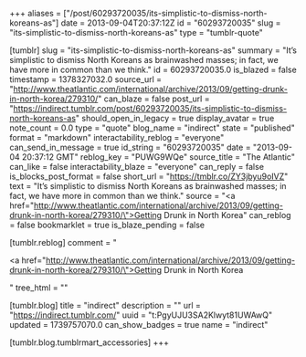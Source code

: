 +++
aliases = ["/post/60293720035/its-simplistic-to-dismiss-north-koreans-as"]
date = 2013-09-04T20:37:12Z
id = "60293720035"
slug = "its-simplistic-to-dismiss-north-koreans-as"
type = "tumblr-quote"

[tumblr]
slug = "its-simplistic-to-dismiss-north-koreans-as"
summary = "It’s simplistic to dismiss North Koreans as brainwashed masses; in fact, we have more in common than we think."
id = 60293720035.0
is_blazed = false
timestamp = 1378327032.0
source_url = "http://www.theatlantic.com/international/archive/2013/09/getting-drunk-in-north-korea/279310/"
can_blaze = false
post_url = "https://indirect.tumblr.com/post/60293720035/its-simplistic-to-dismiss-north-koreans-as"
should_open_in_legacy = true
display_avatar = true
note_count = 0.0
type = "quote"
blog_name = "indirect"
state = "published"
format = "markdown"
interactability_reblog = "everyone"
can_send_in_message = true
id_string = "60293720035"
date = "2013-09-04 20:37:12 GMT"
reblog_key = "PUWG9WQe"
source_title = "The Atlantic"
can_like = false
interactability_blaze = "everyone"
can_reply = false
is_blocks_post_format = false
short_url = "https://tmblr.co/ZY3jbyu9oIVZ"
text = "It’s simplistic to dismiss North Koreans as brainwashed masses; in fact, we have more in common than we think."
source = "<a href=\"http://www.theatlantic.com/international/archive/2013/09/getting-drunk-in-north-korea/279310/\">Getting Drunk in North Korea</a>"
can_reblog = false
bookmarklet = true
is_blaze_pending = false

[tumblr.reblog]
comment = "<p><a href=\"http://www.theatlantic.com/international/archive/2013/09/getting-drunk-in-north-korea/279310/\">Getting Drunk in North Korea</a></p>"
tree_html = ""

[tumblr.blog]
title = "indirect"
description = ""
url = "https://indirect.tumblr.com/"
uuid = "t:PgyUJU3SA2Klwyt81UWAwQ"
updated = 1739757070.0
can_show_badges = true
name = "indirect"

[tumblr.blog.tumblrmart_accessories]
+++
